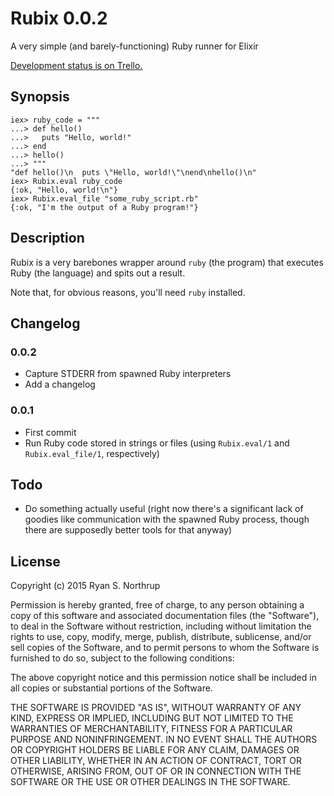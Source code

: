 # Rubix 0.0.2

A very simple (and barely-functioning) Ruby runner for Elixir

[Development status is on Trello.](https://trello.com/b/PTnz2ViQ/rubix)

## Synopsis

    iex> ruby_code = """
    ...> def hello()
    ...>   puts "Hello, world!"
    ...> end
    ...> hello()
    ...> """
    "def hello()\n  puts \"Hello, world!\"\nend\nhello()\n"
    iex> Rubix.eval ruby_code
    {:ok, "Hello, world!\n"}
    iex> Rubix.eval_file "some_ruby_script.rb"
    {:ok, "I'm the output of a Ruby program!"}

## Description

Rubix is a very barebones wrapper around `ruby` (the program) that
executes Ruby (the language) and spits out a result.

Note that, for obvious reasons, you'll need `ruby` installed.

## Changelog

### 0.0.2

* Capture STDERR from spawned Ruby interpreters
* Add a changelog

### 0.0.1

* First commit
* Run Ruby code stored in strings or files (using `Rubix.eval/1` and
  `Rubix.eval_file/1`, respectively)

## Todo

* Do something actually useful (right now there's a significant lack
  of goodies like communication with the spawned Ruby process, though
  there are supposedly better tools for that anyway)

## License

Copyright (c) 2015 Ryan S. Northrup

Permission is hereby granted, free of charge, to any person obtaining a copy
of this software and associated documentation files (the "Software"), to deal
in the Software without restriction, including without limitation the rights
to use, copy, modify, merge, publish, distribute, sublicense, and/or sell
copies of the Software, and to permit persons to whom the Software is
furnished to do so, subject to the following conditions:

The above copyright notice and this permission notice shall be included in
all copies or substantial portions of the Software.

THE SOFTWARE IS PROVIDED "AS IS", WITHOUT WARRANTY OF ANY KIND, EXPRESS OR
IMPLIED, INCLUDING BUT NOT LIMITED TO THE WARRANTIES OF MERCHANTABILITY,
FITNESS FOR A PARTICULAR PURPOSE AND NONINFRINGEMENT. IN NO EVENT SHALL THE
AUTHORS OR COPYRIGHT HOLDERS BE LIABLE FOR ANY CLAIM, DAMAGES OR OTHER
LIABILITY, WHETHER IN AN ACTION OF CONTRACT, TORT OR OTHERWISE, ARISING FROM,
OUT OF OR IN CONNECTION WITH THE SOFTWARE OR THE USE OR OTHER DEALINGS IN
THE SOFTWARE.
